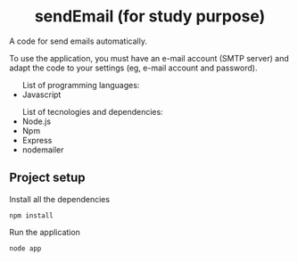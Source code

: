 <h1 align="center"> sendEmail (for study purpose)</h1>
<p>A code for send emails automatically.</p>
<p>To use the application, you must have an e-mail account (SMTP server) and adapt the code to your settings (eg, e-mail account and password).</p>

<ul>List of programming languages:
  <li>Javascript</li>
</ul>

<ul>List of tecnologies and dependencies:
  <li>Node.js</li>
  <li>Npm</li>
  <li>Express</li>
  <li>nodemailer</li>
</ul>

<h2>Project setup</h2>
<p>Install all the dependencies</p>
<code>npm install</code><br>
<p>Run the application</p>
<code>node app</code>


